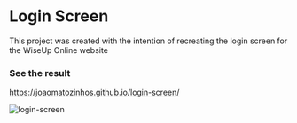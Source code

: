 # Login Screen

This project was created with the intention of recreating the login screen for the WiseUp Online website

### See the result
https://joaomatozinhos.github.io/login-screen/

![login-screen](https://user-images.githubusercontent.com/85374847/132928238-e8c51799-1584-48e5-b223-29689d26fca8.jpg)

